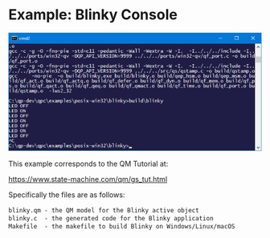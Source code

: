 # Example: Blinky Console

![Blinky on Win32](blinky_win.png)

This example corresponds to the QM Tutorial at:

https://www.state-machine.com/qm/gs_tut.html


Specifically the files are as follows:

```
blinky.qm - the QM model for the Blinky active object
blinky.c  - the generated code for the Blinky application
Makefile  - the makefile to build Blinky on Windows/Linux/macOS
```
